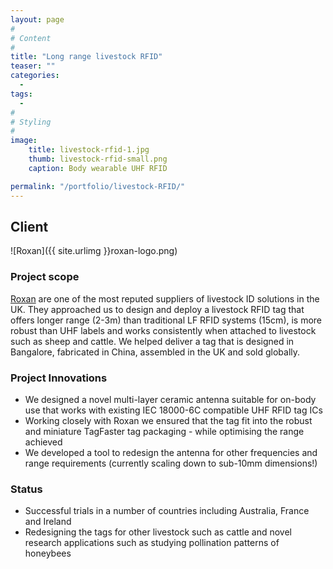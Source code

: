 ```yaml
---
layout: page
#
# Content
#
title: "Long range livestock RFID"
teaser: ""
categories:
  -
tags:
  -
#
# Styling
#
image:
    title: livestock-rfid-1.jpg
    thumb: livestock-rfid-small.png
    caption: Body wearable UHF RFID

permalink: "/portfolio/livestock-RFID/"
---
```


## Client
![Roxan]({{ site.urlimg }}roxan-logo.png)

### Project scope
[Roxan](http://roxan.co.uk) are one of the most reputed suppliers of livestock ID solutions in the UK. They approached us to design and deploy a livestock RFID tag that offers longer range (2-3m) than traditional LF RFID systems (15cm), is more robust than UHF labels and works consistently when attached to livestock such as sheep and cattle. We helped deliver a tag that is designed in Bangalore, fabricated in China, assembled in the UK and sold globally.

### Project Innovations
- We designed a novel multi-layer ceramic antenna suitable for on-body use that works with existing IEC 18000-6C compatible UHF RFID tag ICs
- Working closely with Roxan we ensured that the tag fit into the robust and miniature TagFaster tag packaging - while optimising the range achieved
- We developed a tool to redesign the antenna for other frequencies and range requirements (currently scaling down to sub-10mm dimensions!)

### Status
- Successful trials in a number of countries including Australia, France and Ireland
- Redesigning the tags for other livestock such as cattle and novel research applications such as studying pollination patterns of honeybees

